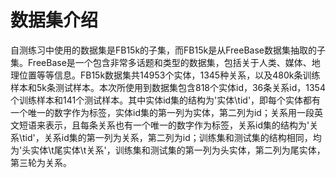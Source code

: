 # 数据集介绍
  自测练习中使用的数据集是FB15k的子集，而FB15k是从FreeBase数据集抽取的子集。FreeBase是一个包含非常多话题和类型的数据集，包括关于人类、媒体、地理位置等等信息。FB15k数据集共14953个实体，1345种关系，以及480k条训练样本和5k条测试样本。本次所使用到数据集包含818个实体id，36条关系id，1354个训练样本和141个测试样本。其中实体id集的结构为'实体\tid'，即每个实体都有一个唯一的数字作为标签，实体id集的第一列为实体，第二列为id；关系用一段英文短语来表示，且每条关系也有一个唯一的数字作为标签，关系id集的结构为'关系\tid'，关系id集的第一列为关系，第二列为id；训练集和测试集的结构相同，均为'头实体\t尾实体\t关系'，训练集和测试集的第一列为头实体，第二列为尾实体，第三轮为关系。